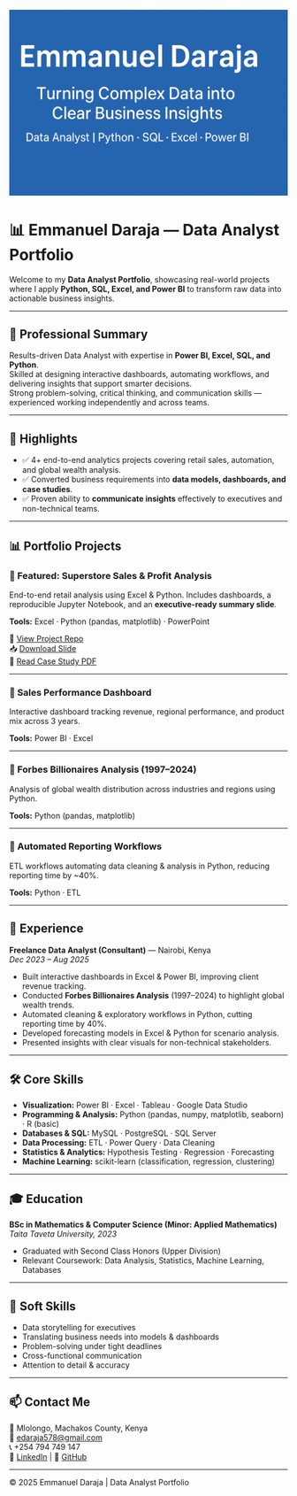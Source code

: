 ![Emmanuel Daraja Banner](https://raw.githubusercontent.com/edaraja/Data-Analyst-Portfolio-/main/banner.png)

# 📊 Emmanuel Daraja — Data Analyst Portfolio  

Welcome to my **Data Analyst Portfolio**, showcasing real-world projects where I apply **Python, SQL, Excel, and Power BI** to transform raw data into actionable business insights.  

---

## 📌 Professional Summary  
Results-driven Data Analyst with expertise in **Power BI, Excel, SQL, and Python**.  
Skilled at designing interactive dashboards, automating workflows, and delivering insights that support smarter decisions.  
Strong problem-solving, critical thinking, and communication skills — experienced working independently and across teams.  

---

## 🌟 Highlights  
- ✅ 4+ end-to-end analytics projects covering retail sales, automation, and global wealth analysis.  
- ✅ Converted business requirements into **data models, dashboards, and case studies**.  
- ✅ Proven ability to **communicate insights** effectively to executives and non-technical teams.  

---

## 📊 Portfolio Projects  

### 🔹 Featured: Superstore Sales & Profit Analysis  
End-to-end retail analysis using Excel & Python. Includes dashboards, a reproducible Jupyter Notebook, and an **executive-ready summary slide**.  

**Tools:** Excel · Python (pandas, matplotlib) · PowerPoint  

🔗 [View Project Repo](https://github.com/edaraja/superstore-sales-analysis)  
📥 [Download Slide](Sales_Analysis.pptx)  
📑 [Read Case Study PDF](Superstore_Case_Study_Emmanuel_Daraja.pdf)  

---

### 🔹 Sales Performance Dashboard  
Interactive dashboard tracking revenue, regional performance, and product mix across 3 years.  

**Tools:** Power BI · Excel  

---

### 🔹 Forbes Billionaires Analysis (1997–2024)  
Analysis of global wealth distribution across industries and regions using Python.  

**Tools:** Python (pandas, matplotlib)  

---

### 🔹 Automated Reporting Workflows  
ETL workflows automating data cleaning & analysis in Python, reducing reporting time by ~40%.  

**Tools:** Python · ETL  

---

## 💼 Experience  
**Freelance Data Analyst (Consultant)** — Nairobi, Kenya  
*Dec 2023 – Aug 2025*  

- Built interactive dashboards in Excel & Power BI, improving client revenue tracking.  
- Conducted **Forbes Billionaires Analysis** (1997–2024) to highlight global wealth trends.  
- Automated cleaning & exploratory workflows in Python, cutting reporting time by 40%.  
- Developed forecasting models in Excel & Python for scenario analysis.  
- Presented insights with clear visuals for non-technical stakeholders.  

---

## 🛠 Core Skills  
- **Visualization:** Power BI · Excel · Tableau · Google Data Studio  
- **Programming & Analysis:** Python (pandas, numpy, matplotlib, seaborn) · R (basic)  
- **Databases & SQL:** MySQL · PostgreSQL · SQL Server  
- **Data Processing:** ETL · Power Query · Data Cleaning  
- **Statistics & Analytics:** Hypothesis Testing · Regression · Forecasting  
- **Machine Learning:** scikit-learn (classification, regression, clustering)  

---

## 🎓 Education  
**BSc in Mathematics & Computer Science (Minor: Applied Mathematics)**  
*Taita Taveta University, 2023*  
- Graduated with Second Class Honors (Upper Division)  
- Relevant Coursework: Data Analysis, Statistics, Machine Learning, Databases  

---

## 🤝 Soft Skills  
- Data storytelling for executives  
- Translating business needs into models & dashboards  
- Problem-solving under tight deadlines  
- Cross-functional communication  
- Attention to detail & accuracy  

---

## 📫 Contact Me  
📍 Mlolongo, Machakos County, Kenya  
📧 [edaraja578@gmail.com](mailto:edaraja578@gmail.com)  
📞 +254 794 749 147  
🔗 [LinkedIn](https://linkedin.com/in/emmanuel-daraja-254b35368) | 🐙 [GitHub](https://github.com/emmanueldaraja)  

---

© 2025 Emmanuel Daraja | Data Analyst Portfolio  

